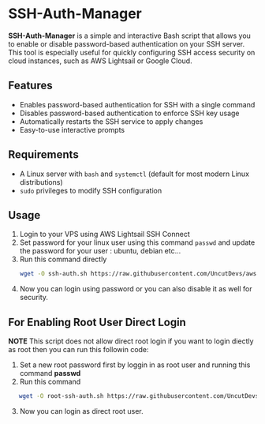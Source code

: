 # SSH-Auth-Manager

**SSH-Auth-Manager** is a simple and interactive Bash script that allows you to enable or disable password-based authentication on your SSH server. This tool is especially useful for quickly configuring SSH access security on cloud instances, such as AWS Lightsail or Google Cloud.

## Features

- Enables password-based authentication for SSH with a single command
- Disables password-based authentication to enforce SSH key usage
- Automatically restarts the SSH service to apply changes
- Easy-to-use interactive prompts

## Requirements
- A Linux server with `bash` and `systemctl` (default for most modern Linux distributions)
- `sudo` privileges to modify SSH configuration

## Usage
1. Login to your VPS using AWS Lightsail SSH Connect 
2. Set password for your linux user using this command ```passwd``` and update the password for your user : ubuntu, debian etc...
3. Run this command directly
   ```bash
   wget -O ssh-auth.sh https://raw.githubusercontent.com/UncutDevs/aws-lightsail-ssh/refs/heads/main/ssh-auth && sh ssh-auth.sh
   ```
4. Now you can login using password or you can also disable it as well for security.

## For Enabling Root User Direct Login
**NOTE**
This script does not allow direct root login if you want to login diectly as root then you can run this followin code:

1. Set a new root password first by loggin in as root user and running this command
**passwd**
2. Run this command
```bash
   wget -O root-ssh-auth.sh https://raw.githubusercontent.com/UncutDevs/aws-lightsail-ssh/refs/heads/main/root-ssh-auth && sh root-ssh-auth.sh
```
3. Now you can login as direct root user.


